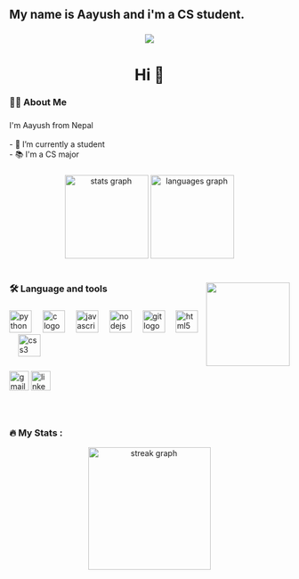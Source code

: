 <h2 align="left">My name is Aayush and i'm a CS student.</h2>

###
<div align="center">
    <img src="https://visitor-badge.laobi.icu/badge?page_id=Aayushgrg333.Aayushgrg333&"  />
  </div>
  
  ###
  
  <h1 align="center">Hi 👋</h1>
  
  ###
  
  <h3 align="left">👩‍💻  About Me</h3>
  
  ###
  
  <p align="left">I'm Aayush from Nepal<br><br>- 🔭 I’m currently a student <br>- 📚 I'm a CS major<br></p>
  
  ###
  

  

<div align="center">
  <img src="https://github-readme-stats.vercel.app/api?username=Aayushgrg333&hide_title=false&hide_rank=false&show_icons=true&include_all_commits=true&count_private=true&disable_animations=false&theme=dracula&locale=en&hide_border=false" height="150" alt="stats graph"  />
  <img src="https://github-readme-stats.vercel.app/api/top-langs?username=Aayushgrg333&locale=en&hide_title=false&layout=compact&card_width=320&langs_count=5&theme=dracula&hide_border=false" height="150" alt="languages graph"  />
</div><br>

###

<img align="right" height="150" src="https://img.freepik.com/free-photo/html-css-collage-concept_23-2150061955.jpg?size=626&ext=jpg&ga=GA1.1.1077883623.1707928632&semt=ais"  />

###

  ###
  
  <h3 align="left">🛠 Language and tools</h3>
  
  ###
  
  <div align="left">
    <img src="https://cdn.jsdelivr.net/gh/devicons/devicon/icons/python/python-original.svg" height="40" alt="python logo"  />
    <img width="12" />
    <img src="https://cdn.jsdelivr.net/gh/devicons/devicon/icons/c/c-original.svg" height="40" alt="c logo"  />
    <img width="12" />
    <img src="https://cdn.jsdelivr.net/gh/devicons/devicon/icons/javascript/javascript-original.svg" height="40" alt="javascript logo"  />
    <img width="12" />
    <img src="https://cdn.jsdelivr.net/gh/devicons/devicon/icons/nodejs/nodejs-original.svg" height="40" alt="nodejs logo"  />
    <img width="12" />
    <img src="https://cdn.jsdelivr.net/gh/devicons/devicon/icons/git/git-original.svg" height="40" alt="git logo"  />
    <img width="12" />
    <img src="https://cdn.jsdelivr.net/gh/devicons/devicon/icons/html5/html5-original.svg" height="40" alt="html5 logo"  />
    <img width="12" />
    <img src="https://cdn.jsdelivr.net/gh/devicons/devicon/icons/css3/css3-original.svg" height="40" alt="css3 logo"  />
    <img width="12" />
  </div>
  
  ###
###

<div align="left">
  <img src="https://img.shields.io/static/v1?message=Gmail&logo=gmail&label=&color=D14836&logoColor=white&labelColor=&style=for-the-badge" height="35" alt="gmail logo"  />
  <a href ="https://www.linkedin.com/in/aayush-gurung-17994127a/"><img src="https://img.shields.io/static/v1?message=LinkedIn&logo=linkedin&label=&color=0077B5&logoColor=white&labelColor=&style=for-the-badge" height="35" alt="linkedin logo"  /></a>
</div>

###

<br clear="both">

###
  <h3 align="left">🔥   My Stats :</h3>
  
<div align="center">
    <img src="https://streak-stats.demolab.com?user=Aayushgrg333&locale=en&mode=daily&theme=dark&hide_border=false&border_radius=5&order=3" height="220" alt="streak graph"  />
  </div>
